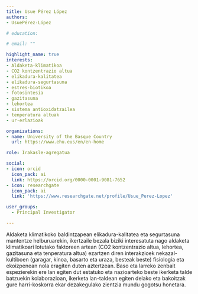 ```yaml
---
title: Usue Pérez López
authors:
- UsuePérez-López

# education:

# email: ""

highlight_name: true
interests:
- Aldaketa-klimatikoa
- CO2 kontzentrazio altua
- elikadura-kalitatea
- elikadura-segurtasuna
- estres-biotikoa
- fotosintesia
- gazitasuna
- lehortea
- sistema antioxidatzailea
- tenperatura altuak
- ur-erlazioak

organizations:
- name: University of the Basque Country
  url: https://www.ehu.eus/en/en-home

role: Irakasle-agregatua

social:
- icon: orcid
  icon_pack: ai
  link: https://orcid.org/0000-0001-9081-7652
- icon: researchgate
  icon_pack: ai
  link: 'https://www.researchgate.net/profile/Usue_Perez-Lopez'

user_groups: 
  - Principal Investigator

---
```


Aldaketa klimatikoko baldintzapean elikadura-kalitatea eta segurtasuna mantentze helburuarekin, ikertzaile bezala biziki interesatuta nago aldaketa klimatikoari lotutako faktoreen artean (CO2 kontzentrazio altua, lehortea, gazitasuna eta tenperatura altua) ezartzen diren interakzioek nekazal-kultiboen (garagar, kinoa, basarto eta uraza, besteak beste) fisiologia eta ekoizpenean nola eragiten duten aztertzean. Baso eta larreko zenbait espezierekin ere lan egiten dut estatuko eta nazioarteko beste ikerketa talde batzuekin kolaborazioan, ikerketa lan-taldean egiten delako eta bakoitzak gure harri-koskorra ekar dezakegulako zientzia mundu gogotsu honetara.

